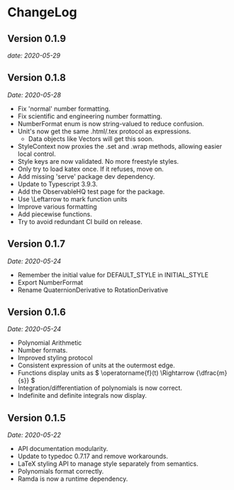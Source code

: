 # ChangeLog

## Version 0.1.9
_date: 2020-05-29_



## Version 0.1.8
_Date: 2020-05-28_

* Fix 'normal' number formatting.
* Fix scientific and engineering number formatting.
* NumberFormat enum is now string-valued to reduce confusion.
* Unit's now get the same .html/.tex protocol as expressions.
  * Data objects like Vectors will get this soon.
* StyleContext now proxies the .set and .wrap methods, allowing easier local control.
* Style keys are now validated. No more freestyle styles.
* Only try to load katex once. If it refuses, move on.
* Add missing 'serve' package dev dependency.
* Update to Typescript 3.9.3.
* Add the ObservableHQ test page for the package.
* Use \Leftarrow to mark function units
* Improve various formatting
* Add piecewise functions.
* Try to avoid redundant CI build on release.

## Version 0.1.7
_Date: 2020-05-24_

* Remember the initial value for DEFAULT_STYLE in INITIAL_STYLE
* Export NumberFormat
* Rename QuaternionDerivative to RotationDerivative

## Version 0.1.6
_Date: 2020-05-24_

* Polynomial Arithmetic
* Number formats.
* Improved styling protocol
* Consistent expression of units at the outermost edge.
* Functions display units as $` \operatorname{f}(t) \Rightarrow {\dfrac{m}{s}} `$
* Integration/differentiation of polynomials is now correct.
* Indefinite and definite integrals now display.

## Version 0.1.5
_Date: 2020-05-22_

* API documentation modularity.
* Update to typedoc 0.7.17 and remove workarounds.
* LaTeX styling API to manage style separately from semantics.
* Polynomials format correctly.
* Ramda is now a runtime dependency.

